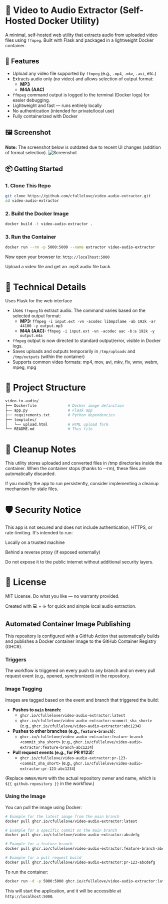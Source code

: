 # 🎵 Video to Audio Extractor (Self-Hosted Docker Utility)

A minimal, self-hosted web utility that extracts audio from uploaded video files using `ffmpeg`. Built with Flask and packaged in a lightweight Docker container.

## 🚀 Features

- Upload any video file supported by `ffmpeg` (e.g., `.mp4`, `.mkv`, `.avi`, etc.)
- Extracts audio only (no video) and allows selection of output format:
  - **MP3**
  - **M4A (AAC)**
- `ffmpeg` command output is logged to the terminal (Docker logs) for easier debugging.
- Lightweight and fast — runs entirely locally
- No authentication (intended for private/local use)
- Fully containerized with Docker

## 🖼️ Screenshot

**Note:** The screenshot below is outdated due to recent UI changes (addition of format selection).
![Screenshot](docs/screenshot.png) <!-- Optional: Add if you take a screenshot -->

## 📦 Getting Started

### 1. Clone This Repo

```bash
git clone https://github.com/cfullelove/video-audio-extractor.git
cd video-audio-extractor
```

### 2. Build the Docker Image
```bash
docker build -t video-audio-extractor .
```

### 3. Run the Container
```bash
docker run --rm -p 5000:5000 --name extractor video-audio-extractor
```
Now open your browser to: `http://localhost:5000`

Upload a video file and get an .mp3 audio file back.

# 🔧 Technical Details
Uses Flask for the web interface

- Uses `ffmpeg` to extract audio. The command varies based on the selected output format:
  - **MP3:** `ffmpeg -i input.ext -vn -acodec libmp3lame -ab 192k -ar 44100 -y output.mp3`
  - **M4A (AAC):** `ffmpeg -i input.ext -vn -acodec aac -b:a 192k -y output.m4a`
- `ffmpeg` output is now directed to standard output/error, visible in Docker logs.
- Saves uploads and outputs temporarily in `/tmp/uploads` and `/tmp/outputs` (within the container)
- Supports common video formats:
mp4, mov, avi, mkv, flv, wmv, webm, mpeg, mpg

# 📁 Project Structure
```bash
video-to-audio/
├── Dockerfile              # Docker image definition
├── app.py                  # Flask app
├── requirements.txt        # Python dependencies
├── templates/
│   └── upload.html         # HTML upload form
└── README.md               # This file
```

# 🧼 Cleanup Notes

This utility stores uploaded and converted files in /tmp directories inside the container. When the container stops (thanks to --rm), these files are automatically discarded.

If you modify the app to run persistently, consider implementing a cleanup mechanism for stale files.

# 🛡️ Security Notice

This app is not secured and does not include authentication, HTTPS, or rate-limiting. It's intended to run:

Locally on a trusted machine

Behind a reverse proxy (if exposed externally)

Do not expose it to the public internet without additional security layers.

# 📄 License
MIT License. Do what you like — no warranty provided.

Created with 💻 + ☕ for quick and simple local audio extraction.

## Automated Container Image Publishing

This repository is configured with a GitHub Action that automatically builds and publishes a Docker container image to the GitHub Container Registry (GHCR).

### Triggers

The workflow is triggered on every push to any branch and on every pull request event (e.g., opened, synchronized) in the repository.

### Image Tagging

Images are tagged based on the event and branch that triggered the build:

*   **Pushes to `main` branch:**
    *   `ghcr.io/cfullelove/video-audio-extractor:latest`
    *   `ghcr.io/cfullelove/video-audio-extractor:<commit_sha_short>` (e.g., `ghcr.io/cfullelove/video-audio-extractor:abc1234`)
*   **Pushes to other branches (e.g., `feature-branch`):**
    *   `ghcr.io/cfullelove/video-audio-extractor:feature-branch-<commit_sha_short>` (e.g., `ghcr.io/cfullelove/video-audio-extractor:feature-branch-abc1234`)
*   **Pull request events (e.g., for PR #123):**
    *   `ghcr.io/cfullelove/video-audio-extractor:pr-123-<commit_sha_short>` (e.g., `ghcr.io/cfullelove/video-audio-extractor:pr-123-abc1234`)

(Replace `OWNER/REPO` with the actual repository owner and name, which is `${{ github.repository }}` in the workflow.)

### Using the Image

You can pull the image using Docker:

```bash
# Example for the latest image from the main branch
docker pull ghcr.io/cfullelove/video-audio-extractor:latest

# Example for a specific commit on the main branch
docker pull ghcr.io/cfullelove/video-audio-extractor:abcdefg

# Example for a feature branch
docker pull ghcr.io/cfullelove/video-audio-extractor:feature-branch-abcdefg

# Example for a pull request build
docker pull ghcr.io/cfullelove/video-audio-extractor:pr-123-abcdefg
```

To run the container:

```bash
docker run -d -p 5000:5000 ghcr.io/cfullelove/video-audio-extractor:latest
```
This will start the application, and it will be accessible at `http://localhost:5000`.
